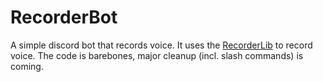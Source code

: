 # RecorderBot
A simple discord bot that records voice. It uses the [RecorderLib](https://github.com/Maschmalow/RecorderLib) to record voice.
The code is barebones, major cleanup (incl. slash commands) is coming.
